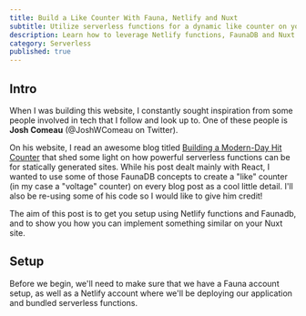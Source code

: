 ```yaml
---
title: Build a Like Counter With Fauna, Netlify and Nuxt
subtitle: Utilize serverless functions for a dynamic like counter on your blog
description: Learn how to leverage Netlify functions, FaunaDB and Nuxt.js to create a dynamic like counter for your blog posts
category: Serverless
published: true
---
```


## Intro

When I was building this website, I constantly sought inspiration from some people involved in tech that I follow and look up to. One of these people is **Josh Comeau** (@JoshWComeau on Twitter).

On his website, I read an awesome blog titled [Building a Modern-Day Hit Counter](https://joshwcomeau.com/react/serverless-hit-counter/) that shed some light on how powerful serverless functions can be for statically generated sites. While his post dealt mainly with React, I wanted to use some of those FaunaDB concepts to create a "like" counter (in my case a "voltage" counter) on every blog post as a cool little detail. I'll also be re-using some of his code so I would like to give him credit! 

The aim of this post is to get you setup using Netlify functions and Faunadb, and to show you how you can implement something similar on your Nuxt site. 

## Setup

Before we begin, we'll need to make sure that we have a Fauna account setup, as well as a Netlify account where we'll be deploying our application and bundled serverless functions. 